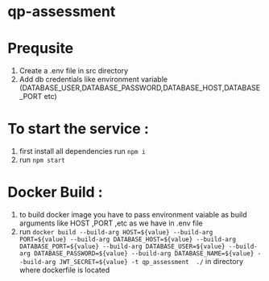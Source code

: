 # qp-assessment

# Prequsite
 1. Create a .env file in src directory
 2. Add db credentials like environment variable (DATABASE_USER,DATABASE_PASSWORD,DATABASE_HOST,DATABASE_PORT etc)

# To start the service :
 1. first install all dependencies run ```npm i```
 2. run ``` npm start ```

# Docker Build :
 1. to build docker image you have to pass environment vaiable as build arguments like HOST ,PORT ,etc as we have in .env file
 2. run ```docker build --build-arg HOST=${value} --build-arg PORT=${value} --build-arg DATABASE_HOST=${value} --build-arg DATABASE_PORT=${value} --build-arg DATABASE_USER=${value} --build-arg DATABASE_PASSWORD=${value} --build-arg DATABASE_NAME=${value} --build-arg JWT_SECRET=${value} -t qp_assessment  ./``` in directory where dockerfile is located
